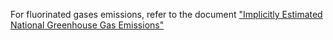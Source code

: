 For fluorinated gases emissions, refer to the document ["Implicitly Estimated National Greenhouse Gas Emissions"](https://github.com/climatetracecoalition/methodology-documents/blob/main/2023/Other%20and%20non-Climate%20TRACE%20Estimated%20Sectors/Implicitly%20Estimated%20National%20Greenhouse%20Gas%20Emissions.docx.pdf)
